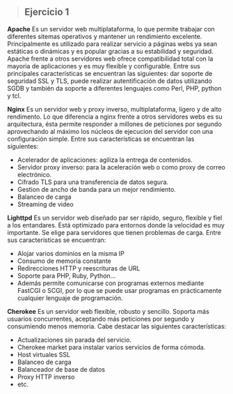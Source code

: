 
> ## Ejercicio 1

**Apache**
Es un servidor web multiplataforma, lo que permite trabajar con diferentes sitemas operativos y mantener un rendimiento excelente. Principalmente es utilizado para realizar servicio a páginas webs ya sean estáticas o dinámicas y es popular gracias a su estabilidad y seguridad.
Apache frente a otros servidores web ofrece compatibilidad total con la mayoria de aplicaciones y es muy flexible y configurable.
Entre sus principales características se encuentran las siguientes:
dar soporte de seguridad SSL y TLS, puede realizar autentificación de datos utilizando SGDB y también da soporte a diferentes lenguajes como Perl, PHP, python y tcl.

**Nginx**
Es un servidor web y proxy inverso, multiplataforma, ligero y de alto rendimento. Lo que diferencia a nginx frente a otros servidores webs es su arquitectura, ésta permite responder a millones de peticiones por segundo aprovechando al máximo los núcleos de ejecucion del servidor con una configuración simple.
Entre sus características se encuentran las siguientes:

- Acelerador de aplicaciones: agiliza la entrega de contenidos.
- Servidor proxy inverso: para la aceleración web o como proxy de correo electrónico.
- Cifrado TLS para una transferencia de datos segura.
- Gestion de ancho de banda para un mejor rendimiento.
- Balanceo de carga
- Streaming de video

**Lighttpd**
Es un servidor web diseñado par ser rápido, seguro, flexible y fiel a los entandares. Está optimizado para entornos donde la velocidad es muy importante. Se elige para servidores que tienen problemas de carga.
Entre sus características se encuentran:

- Alojar varios dominios en la misma IP
-  Consumo de memoria constante
- Redirecciones HTTP y reescrituras de URL
- Soporte para PHP, Ruby, Python...
- Además permite comunicarse con programas externos mediante FastCGI o SCGI, por lo que se puede usar programas en prácticamente cualquier lenguaje de programación.

**Cherokee**
Es un servidor web flexible, robusto y sencillo. Soporta más usuarios  concurrentes, aceptando más peticiones por segundo y consumiendo menos memoria. Cabe destacar las siguientes características:

- Actualizaciones sin parada del servicio.
- Cherokee market para instalar varios servicios de forma cómoda.
- Host virtuales SSL
- Balanceo de carga 
- Balanceador de base de datos
- Proxy HTTP inverso
- etc.
